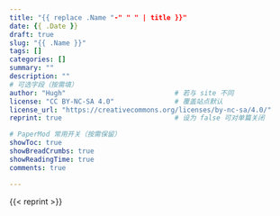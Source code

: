 ```yaml
---
title: "{{ replace .Name "-" " " | title }}"
date: {{ .Date }}
draft: true
slug: "{{ .Name }}"
tags: []
categories: []
summary: ""
description: ""
# 可选字段（按需填）
author: "Hugh"                           # 若与 site 不同
license: "CC BY-NC-SA 4.0"               # 覆盖站点默认
license_url: "https://creativecommons.org/licenses/by-nc-sa/4.0/"
reprint: true                            # 设为 false 可对单篇关闭

# PaperMod 常用开关（按需保留）
showToc: true
showBreadCrumbs: true
showReadingTime: true
comments: true

---
```


{{< reprint >}}
